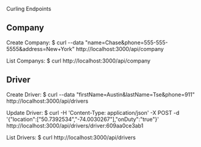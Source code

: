 Curling Endpoints

Company
--------

Create Company:
$ curl --data "name=Chase&phone=555-555-5555&address=New+York" http://localhost:3000/api/company

List Companys:
$ curl http://localhost:3000/api/company


Driver
------

Create Driver:
$ curl --data "firstName=Austin&lastName=Tse&phone=911" http://localhost:3000/api/drivers

Update Driver:
$ curl -H 'Content-Type: application/json' -X POST -d '{"location":["50.7392534","-74.0030267"],"onDuty":"true"}' http://localhost:3000/api/drivers/driver:609aa0ce3ab1

List Drivers:
$ curl http://localhost:3000/api/drivers
